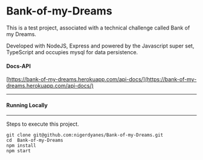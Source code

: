 # Bank-of-my-Dreams
This is a test project, associated with a technical challenge called Bank of my Dreams.


Developed with NodeJS, Express and powered by the Javascript super set, TypeScript  and occupies mysql for data persistence.

#### Docs-API
[https://bank-of-my-dreams.herokuapp.com/api-docs/](https://bank-of-my-dreams.herokuapp.com/api-docs/)

------------

#### Running Locally

------------

Steps to execute this project.
```shell
git clone git@github.com:nigerdyanes/Bank-of-my-Dreams.git 
cd  Bank-of-my-Dreams
npm install
npm start
```
